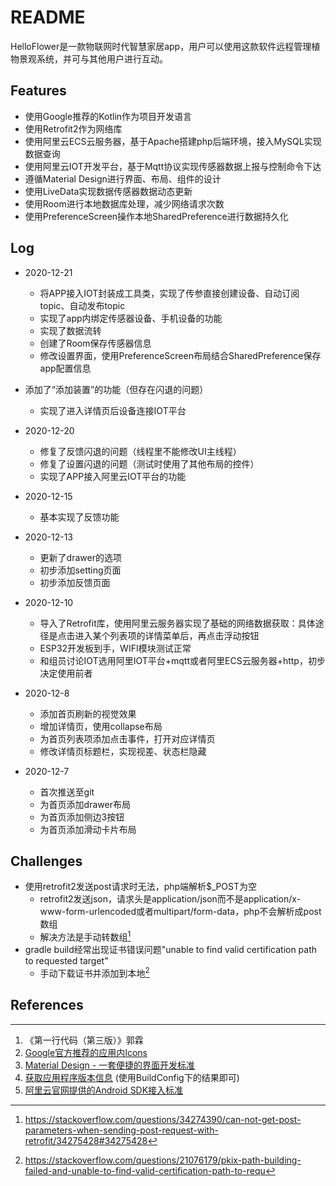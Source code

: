 # README

HelloFlower是一款物联网时代智慧家居app，用户可以使用这款软件远程管理植物景观系统，并可与其他用户进行互动。

## Features

* 使用Google推荐的Kotlin作为项目开发语言
* 使用Retrofit2作为网络库
* 使用阿里云ECS云服务器，基于Apache搭建php后端环境，接入MySQL实现数据查询
* 使用阿里云IOT开发平台，基于Mqtt协议实现传感器数据上报与控制命令下达
* 遵循Material Design进行界面、布局、组件的设计
* 使用LiveData实现数据传感器数据动态更新
* 使用Room进行本地数据库处理，减少网络请求次数
* 使用PreferenceScreen操作本地SharedPreference进行数据持久化

## Log

* 2020-12-21
  * 将APP接入IOT封装成工具类，实现了传参直接创建设备、自动订阅topic、自动发布topic
  * 实现了app内绑定传感器设备、手机设备的功能
  * 实现了数据流转
  * 创建了Room保存传感器信息
  * 修改设置界面，使用PreferenceScreen布局结合SharedPreference保存app配置信息
* 添加了“添加装置”的功能（但存在闪退的问题）
  * 实现了进入详情页后设备连接IOT平台
  
* 2020-12-20
  * 修复了反馈闪退的问题（线程里不能修改UI主线程）
  * 修复了设置闪退的问题（测试时使用了其他布局的控件）
  * 实现了APP接入阿里云IOT平台的功能

* 2020-12-15
  * 基本实现了反馈功能

* 2020-12-13
  * 更新了drawer的选项
  * 初步添加setting页面
  * 初步添加反馈页面
* 2020-12-10
  * 导入了Retrofit库，使用阿里云服务器实现了基础的网络数据获取：具体途径是点击进入某个列表项的详情菜单后，再点击浮动按钮
  * ESP32开发板到手，WIFI模块测试正常
  * 和组员讨论IOT选用阿里IOT平台+mqtt或者阿里ECS云服务器+http，初步决定使用前者
* 2020-12-8
  * 添加首页刷新的视觉效果
  * 增加详情页，使用collapse布局
  * 为首页列表项添加点击事件，打开对应详情页 
  * 修改详情页标题栏，实现视差、状态栏隐藏
* 2020-12-7
  * 首次推送至git
  * 为首页添加drawer布局
  * 为首页添加侧边3按钮
  * 为首页添加滑动卡片布局

## Challenges

* 使用retrofit2发送post请求时无法，php端解析$_POST为空
  * retrofit2发送json，请求头是application/json而不是application/x-www-form-urlencoded或者multipart/form-data，php不会解析成post数组
  * 解决方法是手动转数组[^1]
* gradle build经常出现证书错误问题"unable to find valid certification path to requested target"
  * 手动下载证书并添加到本地[^2]

## References

[^1]: https://stackoverflow.com/questions/34274390/can-not-get-post-parameters-when-sending-post-request-with-retrofit/34275428#34275428

[^2]: https://stackoverflow.com/questions/21076179/pkix-path-building-failed-and-unable-to-find-valid-certification-path-to-requ



---

1. 《第一行代码（第三版）》郭霖
2. [Google官方推荐的应用内Icons](https://material.io/resources/icons/)
3. [Material Design - 一套便捷的界面开发标准](https://material.io/components)
4. [获取应用程序版本信息](https://blog.csdn.net/true_maitian/article/details/74963867?utm_medium=distribute.pc_relevant.none-task-blog-BlogCommendFromMachineLearnPai2-2.control&depth_1-utm_source=distribute.pc_relevant.none-task-blog-BlogCommendFromMachineLearnPai2-2.control) (使用BuildConfig下的结果即可)
5. [阿里云官网提供的Android SDK接入标准](https://help.aliyun.com/document_detail/146630.html?spm=a2c4g.11186623.2.29.4ffc7c80rLjicv#task-2362441)

